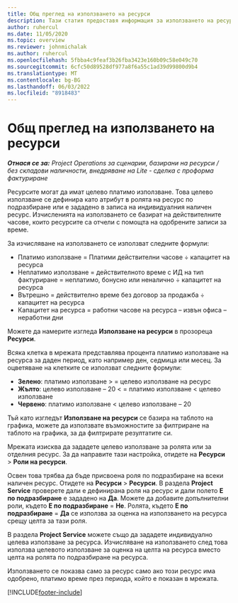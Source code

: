 ```yaml
---
title: Общ преглед на използването на ресурси
description: Тази статия предоставя информация за използването на ресурси в Project Operations.
author: ruhercul
ms.date: 11/05/2020
ms.topic: overview
ms.reviewer: johnmichalak
ms.author: ruhercul
ms.openlocfilehash: 5fbba4c9feaf3b26fba3423e160b09c58e049c70
ms.sourcegitcommit: 6cfc50d89528df977a8f6a55c1ad39d99800d9b4
ms.translationtype: MT
ms.contentlocale: bg-BG
ms.lasthandoff: 06/03/2022
ms.locfileid: "8918483"
---
```

# <a name="resource-utilization-overview"></a>Общ преглед на използването на ресурси

_**Отнася се за:** Project Operations за сценарии, базирани на ресурси / без складови наличности, внедряване на Lite - сделка с проформа фактуриране_

Ресурсите могат да имат целево платимо използване. Това целево използване се дефинира като атрибут в ролята на ресурс по подразбиране или е зададено в записа на индивидуалния наличен ресурс. Изчисленията на използването се базират на действителните часове, които ресурсите са отчели с помощта на одобрените записи за време.

За изчисляване на използването се използват следните формули:

  - Платимо използване = Платими действителни часове ÷ капацитет на ресурса
  - Неплатимо използване = действителното време с ИД на тип фактуриране = неплатимо, бонусно или неналично ÷ капацитет на ресурса
  - Вътрешно = действително време без договор за продажба ÷ капацитет на ресурса
  - Капацитет на ресурса = работни часове на ресурса – извън офиса – неработни дни

Можете да намерите изгледа **Използване на ресурси** в прозореца **Ресурси**.

Всяка клетка в мрежата представлява процента платимо използване на ресурса за даден период, като например ден, седмица или месец. За оцветяване на клетките се използват следните формули:

  - **Зелено**: платимо използване > = целево използване на ресурс
  - **Жълто**: целево използване – 20 < = платимо използване < целево използване
  - **Червено**: платимо използване < целево използване – 20

Тъй като изгледът **Използване на ресурси** се базира на таблото на графика, можете да използвате възможностите за филтриране на таблото на графика, за да филтрирате резултатите си.

Мрежата изисква да зададете целево използване за ролята или за отделния ресурс. За да направите тази настройка, отидете на **Ресурси** > **Роли на ресурси**.

Освен това трябва да бъде присвоена роля по подразбиране на всеки наличен ресурс. Отидете на **Ресурси** > **Ресурси**. В раздела **Project Service** проверете дали е дефинирана роля на ресурс и дали полето **Е по подразбиране** е зададено на **Да**. Можете да добавите допълнителни роли, където **Е по подразбиране** = **Не**. Ролята, където **Е по подразбиране** = **Да** се използва за оценка на използването на ресурса срещу целта за тази роля.

В раздела **Project Service** можете също да зададете индивидуално целева използване за ресурса. Изчисляване на използването след това използва целевото използване за оценка на целта на ресурса вместо целта на ролята по подразбиране на ресурса.

Използването се показва само за ресурс само ако този ресурс има одобрено, платимо време през периода, който е показан в мрежата.


[!INCLUDE[footer-include](../includes/footer-banner.md)]